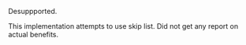 Desuppported.

This implementation attempts to use skip list.
Did not get any report on actual benefits.
